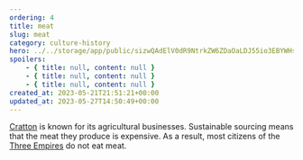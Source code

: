 ```yaml
---
ordering: 4
title: meat
slug: meat
category: culture-history
hero: ../../storage/app/public/sizwQAdElV0dR9NtrkZW6ZDaOaLDJ55io3EBYWHs.jpg
spoilers:
    - { title: null, content: null }
    - { title: null, content: null }
    - { title: null, content: null }
created_at: 2023-05-21T21:51:21+00:00
updated_at: 2023-05-27T14:50:49+00:00
---
```

[Cratton](/category/planets-cities/cratton) is known for its agricultural businesses. Sustainable sourcing means that the meat they produce is expensive. As a result, most citizens of the [Three Empires](/category/organizations/three-empires) do not eat meat.